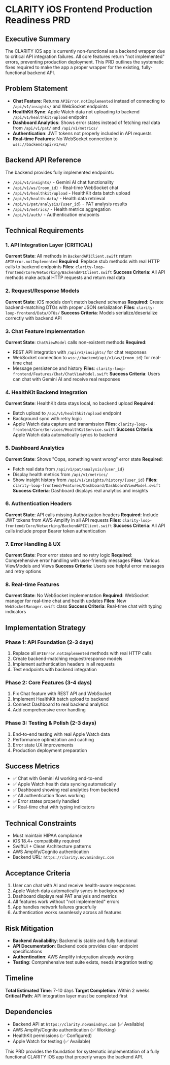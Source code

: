 # CLARITY iOS Frontend Production Readiness PRD

## Executive Summary
The CLARITY iOS app is currently non-functional as a backend wrapper due to critical API integration failures. All core features return "not implemented" errors, preventing production deployment. This PRD outlines the systematic fixes required to make the app a proper wrapper for the existing, fully-functional backend API.

## Problem Statement
- **Chat Feature**: Returns `APIError.notImplemented` instead of connecting to `/api/v1/insights/` and WebSocket endpoints
- **HealthKit Sync**: Apple Watch data not uploading to backend `/api/v1/healthkit/upload` endpoint
- **Dashboard Analytics**: Shows error states instead of fetching real data from `/api/v1/pat/` and `/api/v1/metrics/`
- **Authentication**: JWT tokens not properly included in API requests
- **Real-time Features**: No WebSocket connection to `wss://backend/api/v1/ws/`

## Backend API Reference
The backend provides fully implemented endpoints:
- `/api/v1/insights/` - Gemini AI chat functionality
- `/api/v1/ws/{room_id}` - Real-time WebSocket chat
- `/api/v1/healthkit/upload` - HealthKit data batch upload
- `/api/v1/health-data/` - Health data retrieval
- `/api/v1/pat/analysis/{user_id}` - PAT analysis results
- `/api/v1/metrics/` - Health metrics aggregation
- `/api/v1/auth/` - Authentication endpoints

## Technical Requirements

### 1. API Integration Layer (CRITICAL)
**Current State**: All methods in `BackendAPIClient.swift` return `APIError.notImplemented`
**Required**: Replace stub methods with real HTTP calls to backend endpoints
**Files**: `clarity-loop-frontend/Core/Networking/BackendAPIClient.swift`
**Success Criteria**: All API methods make actual HTTP requests and return real data

### 2. Request/Response Models
**Current State**: iOS models don't match backend schemas
**Required**: Create backend-matching DTOs with proper JSON serialization
**Files**: `clarity-loop-frontend/Data/DTOs/`
**Success Criteria**: Models serialize/deserialize correctly with backend API

### 3. Chat Feature Implementation
**Current State**: `ChatViewModel` calls non-existent methods
**Required**: 
- REST API integration with `/api/v1/insights/` for chat responses
- WebSocket connection to `wss://backend/api/v1/ws/{room_id}` for real-time chat
- Message persistence and history
**Files**: `clarity-loop-frontend/Features/Chat/ChatViewModel.swift`
**Success Criteria**: Users can chat with Gemini AI and receive real responses

### 4. HealthKit Backend Integration
**Current State**: HealthKit data stays local, no backend upload
**Required**:
- Batch upload to `/api/v1/healthkit/upload` endpoint
- Background sync with retry logic
- Apple Watch data capture and transmission
**Files**: `clarity-loop-frontend/Core/Services/HealthKitService.swift`
**Success Criteria**: Apple Watch data automatically syncs to backend

### 5. Dashboard Analytics
**Current State**: Shows "Oops, something went wrong" error state
**Required**:
- Fetch real data from `/api/v1/pat/analysis/{user_id}`
- Display health metrics from `/api/v1/metrics/`
- Show insight history from `/api/v1/insights/history/{user_id}`
**Files**: `clarity-loop-frontend/Features/Dashboard/DashboardViewModel.swift`
**Success Criteria**: Dashboard displays real analytics and insights

### 6. Authentication Headers
**Current State**: API calls missing Authorization headers
**Required**: Include JWT tokens from AWS Amplify in all API requests
**Files**: `clarity-loop-frontend/Core/Networking/BackendAPIClient.swift`
**Success Criteria**: All API calls include proper Bearer token authentication

### 7. Error Handling & UX
**Current State**: Poor error states and no retry logic
**Required**: Comprehensive error handling with user-friendly messages
**Files**: Various ViewModels and Views
**Success Criteria**: Users see helpful error messages and retry options

### 8. Real-time Features
**Current State**: No WebSocket implementation
**Required**: WebSocket manager for real-time chat and health updates
**Files**: New `WebSocketManager.swift` class
**Success Criteria**: Real-time chat with typing indicators

## Implementation Strategy

### Phase 1: API Foundation (2-3 days)
1. Replace all `APIError.notImplemented` methods with real HTTP calls
2. Create backend-matching request/response models
3. Implement authentication headers in all requests
4. Test endpoints with backend integration

### Phase 2: Core Features (3-4 days)
1. Fix Chat feature with REST API and WebSocket
2. Implement HealthKit batch upload to backend
3. Connect Dashboard to real backend analytics
4. Add comprehensive error handling

### Phase 3: Testing & Polish (2-3 days)
1. End-to-end testing with real Apple Watch data
2. Performance optimization and caching
3. Error state UX improvements
4. Production deployment preparation

## Success Metrics
- ✅ Chat with Gemini AI working end-to-end
- ✅ Apple Watch health data syncing automatically
- ✅ Dashboard showing real analytics from backend
- ✅ All authentication flows working
- ✅ Error states properly handled
- ✅ Real-time chat with typing indicators

## Technical Constraints
- Must maintain HIPAA compliance
- iOS 18.4+ compatibility required
- SwiftUI + Clean Architecture patterns
- AWS Amplify/Cognito authentication
- Backend URL: `https://clarity.novamindnyc.com`

## Acceptance Criteria
1. User can chat with AI and receive health-aware responses
2. Apple Watch data automatically syncs in background
3. Dashboard displays real PAT analysis and metrics
4. All features work without "not implemented" errors
5. App handles network failures gracefully
6. Authentication works seamlessly across all features

## Risk Mitigation
- **Backend Availability**: Backend is stable and fully functional
- **API Documentation**: Backend code provides clear endpoint specifications
- **Authentication**: AWS Amplify integration already working
- **Testing**: Comprehensive test suite exists, needs integration testing

## Timeline
**Total Estimated Time**: 7-10 days
**Target Completion**: Within 2 weeks
**Critical Path**: API integration layer must be completed first

## Dependencies
- Backend API at `https://clarity.novamindnyc.com` (✅ Available)
- AWS Amplify/Cognito authentication (✅ Working)
- HealthKit permissions (✅ Configured)
- Apple Watch for testing (✅ Available)

This PRD provides the foundation for systematic implementation of a fully functional CLARITY iOS app that properly wraps the backend API. 
